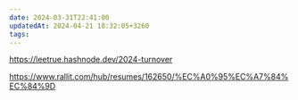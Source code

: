 ```yaml
---
date: 2024-03-31T22:41:00
updatedAt: 2024-04-21 18:32:05+3260
tags: 
---
```

https://leetrue.hashnode.dev/2024-turnover

https://www.rallit.com/hub/resumes/162650/%EC%A0%95%EC%A7%84%EC%84%9D